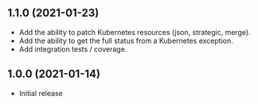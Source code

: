 1.1.0 (2021-01-23)
--
* Add the ability to patch Kubernetes resources (json, strategic, merge).
* Add the ability to get the full status from a Kubernetes exception.
* Add integration tests / coverage.

1.0.0 (2021-01-14)
--
* Initial release
